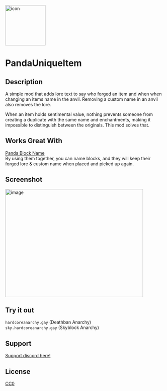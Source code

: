 <img width="128" height="128" alt="icon" src="https://github.com/user-attachments/assets/664130db-42c8-4ed7-b36e-5869d1e118e5" />

# PandaUniqueItem

## Description

A simple mod that adds lore text to say who forged an item and when when changing an items name in the anvil.
Removing a custom name in an anvil also removes the lore.

When an item holds sentimental value, nothing prevents someone  from creating a duplicate with the same name and enchantments, making it impossible to distinguish between the originals.
This mod solves that.

## Works Great With

[Panda Block Name](https://modrinth.com/mod/pandablockname)   
    By using them together, you can name blocks, and they will keep their forged lore & custom name when placed and picked up again. 

## Screenshot

<img width="438" height="343" alt="image" src="https://github.com/user-attachments/assets/92edcb86-761a-4795-a175-283a7aa31950" />

## Try it out
`hardcoreanarchy.gay`   (Deathban Anarchy)  
`sky.hardcoreanarchy.gay`   (Skyblock Anarchy)

## Support

[Support discord here!]( https://discord.gg/3tP3Tqu983)

## License

[CC0](https://creativecommons.org/public-domain/cc0/)
